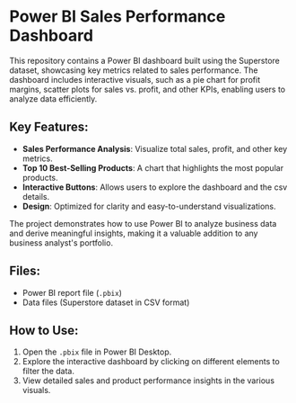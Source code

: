 # Power BI Sales Performance Dashboard

This repository contains a Power BI dashboard built using the Superstore dataset, showcasing key metrics related to sales performance. The dashboard includes interactive visuals, such as a pie chart for profit margins, scatter plots for sales vs. profit, and other KPIs, enabling users to analyze data efficiently.

## Key Features:
- **Sales Performance Analysis**: Visualize total sales, profit, and other key metrics.
- **Top 10 Best-Selling Products**: A chart that highlights the most popular products.
- **Interactive Buttons**: Allows users to explore the dashboard and the csv details.
- **Design**: Optimized for clarity and easy-to-understand visualizations.

The project demonstrates how to use Power BI to analyze business data and derive meaningful insights, making it a valuable addition to any business analyst's portfolio.

## Files:
- Power BI report file (`.pbix`)
- Data files (Superstore dataset in CSV format)

## How to Use:
1. Open the `.pbix` file in Power BI Desktop.
2. Explore the interactive dashboard by clicking on different elements to filter the data.
3. View detailed sales and product performance insights in the various visuals.
